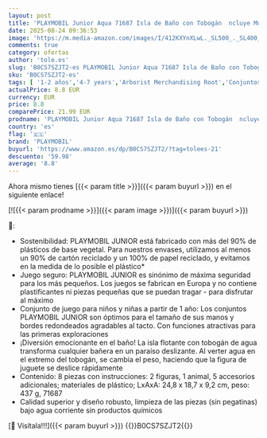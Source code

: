 ```yaml
---
layout: post
title: 'PLAYMOBIL Junior Aqua 71687 Isla de Baño con Tobogán  ncluye Muelle y escondite para Animales  Juguete sostenible Hecho de plásticos a Base de Plantas  Juguetes para niños y niñas a Partir de 1 año'
date: 2025-08-24 09:36:53
image: 'https://m.media-amazon.com/images/I/412KXYnXLwL._SL500_._SL400_.jpg'
comments: true
category: ofertas
author: 'tole.es'
slug: 'B0CS7SZJT2-es PLAYMOBIL Junior Aqua 71687 Isla de Baño con Tobogán...'
sku: 'B0CS7SZJT2-es'
tags: [ '1-2 años','4-7 years','Arborist Merchandising Root','Conjuntos de figuras de juguete','Juguetes','Juguetes y juegos','Muñecos y figuras','Self Service','Special Features Stores','Top brands in Toys','b6d17eda-2c26-45ed-a098-453a9f96e839_0','b6d17eda-2c26-45ed-a098-453a9f96e839_6301','b6d17eda-2c26-45ed-a098-453a9f96e839_6501','b6d17eda-2c26-45ed-a098-453a9f96e839_9701','playmobil','🇪🇸', ]
actualPrice: 8.8 EUR
currency: EUR
price: 8.8
comparePrice: 21.99 EUR
prodname: 'PLAYMOBIL Junior Aqua 71687 Isla de Baño con Tobogán  ncluye Muelle y escondite para Animales  Juguete sostenible Hecho de plásticos a Base de Plantas  Juguetes para niños y niñas a Partir de 1 año'
country: 'es'
flag: '🇪🇸'
brand: 'PLAYMOBIL'
buyurl: 'https://www.amazon.es/dp/B0CS7SZJT2/?tag=tolees-21'
descuento: '59.98'
average: '8.8'
---
```


Ahora mismo tienes [{{< param title >}}]({{< param buyurl >}}) en el siguiente enlace!

[![{{< param prodname >}}]({{< param image >}})]({{< param buyurl >}})

🔎:

- Sostenibilidad: PLAYMOBIL JUNIOR está fabricado con más del 90% de plásticos de base vegetal. Para nuestros envases, utilizamos al menos un 90% de cartón reciclado y un 100% de papel reciclado, y evitamos en la medida de lo posible el plástico*
- Juego seguro: PLAYMOBIL JUNIOR es sinónimo de máxima seguridad para los más pequeños. Los juegos se fabrican en Europa y no contiene plastificantes ni piezas pequeñas que se puedan tragar - para disfrutar al máximo
- Conjunto de juego para niños y niñas a partir de 1 año: Los conjuntos PLAYMOBIL JUNIOR son óptimos para el tamaño de sus manos y bordes redondeados agradables al tacto. Con funciones atractivas para las primeras exploraciones
- ¡Diversión emocionante en el baño! La isla flotante con tobogán de agua transforma cualquier bañera en un paraíso deslizante. Al verter agua en el extremo del tobogán, se cambia el peso, haciendo que la figura de juguete se deslice rápidamente
- Contenido: 8 piezas con instrucciones: 2 figuras, 1 animal, 5 accesorios adicionales; materiales de plástico; LxAxA: 24,8 x 18,7 x 9,2 cm, peso: 437 g, 71687
- Calidad superior y diseño robusto, limpieza de las piezas (sin pegatinas) bajo agua corriente sin productos químicos

[🛒 Visítala!!!]({{< param buyurl >}})
{{<world>}}B0CS7SZJT2{{</world>}}
